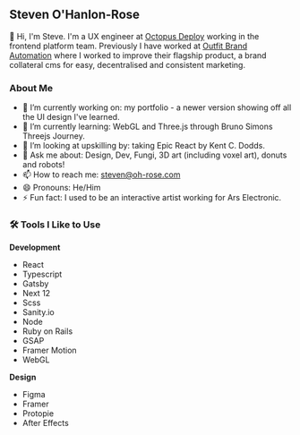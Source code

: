 ## Steven O'Hanlon-Rose

👋 Hi, I'm Steve. I'm a UX engineer at [Octopus Deploy](https://octopus.com/) working in the frontend platform team. Previously I have worked at [Outfit Brand Automation](https://outfit.io/) where I worked to improve their flagship product, a brand collateral cms for easy, decentralised and consistent marketing.

### About Me

- 🔭 I’m currently working on: my portfolio - a newer version showing off all the UI design I've learned.
- 🌱 I’m currently learning: WebGL and Three.js through Bruno Simons Threejs Journey.
- 🤔 I’m looking at upskilling by: taking Epic React by Kent C. Dodds. 
- 💬 Ask me about: Design, Dev, Fungi, 3D art (including voxel art), donuts and robots!
- 📫 How to reach me: steven@oh-rose.com
- 😄 Pronouns: He/Him
- ⚡ Fun fact: I used to be an interactive artist working for Ars Electronic.

### 🛠️ Tools I Like to Use

**Development**
- React
- Typescript
- Gatsby
- Next 12
- Scss
- Sanity.io
- Node
- Ruby on Rails
- GSAP
- Framer Motion
- WebGL

**Design**
- Figma
- Framer
- Protopie
- After Effects

